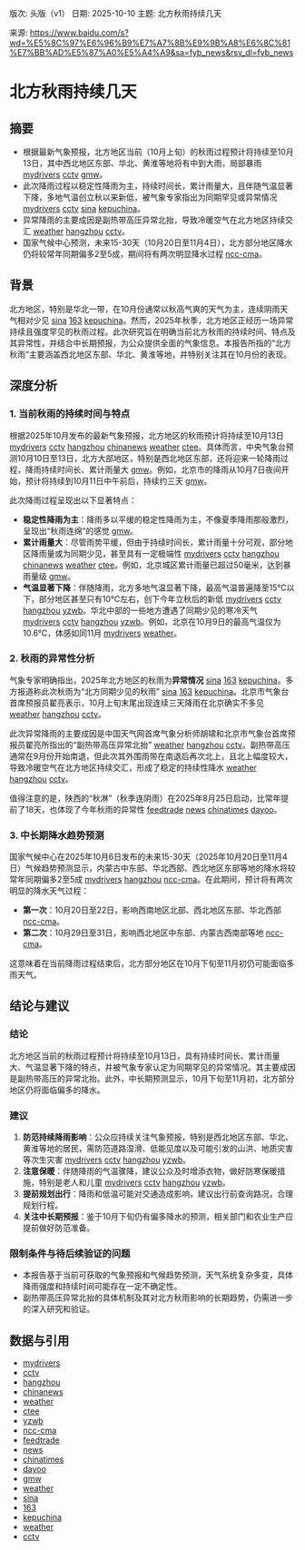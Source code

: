 版次: 头版（v1）
日期: 2025-10-10
主题: 北方秋雨持续几天

来源: https://www.baidu.com/s?wd=%E5%8C%97%E6%96%B9%E7%A7%8B%E9%9B%A8%E6%8C%81%E7%BB%AD%E5%87%A0%E5%A4%A9&sa=fyb_news&rsv_dl=fyb_news

# 北方秋雨持续几天

## 摘要
- 根据最新气象预报，北方地区当前（10月上旬）的秋雨过程预计将持续至10月13日，其中西北地区东部、华北、黄淮等地将有中到大雨，局部暴雨 [mydrivers](https://vertexaisearch.cloud.google.com/grounding-api-redirect/AUZIYQHUK8f8Y1NSPPqn-7NStEWy4eER92lGh5XgNbWKopgE0haQewPOjLGaDxWDUdXcfm9VjYNh3KE6Kr-U3u0rK_oP2zRiwlFFMCmyoU0A0erx--6hFrkeiKa8EfITCGBXAMEp7MY9Kkn9AQ==) [cctv](https://vertexaisearch.cloud.google.com/grounding-api-redirect/AUZIYQH5-OLwJHf_DEXqfiSTyruvnsrPGCfuHTBW4HXxVjIwRD6lOUXL8vnfNsgwL_OusAqskkGl11Wr8iSyjl1OprbR-Q-fk10l1UwAH6sptxXH7gESaJjqXFlmY6eWX0uMhc7DpYu90S8m1sfi4GXzSrMZ4UGiUnB4Ool6ndb4-cTr) [gmw](https://vertexaisearch.cloud.google.com/grounding-api-redirect/AUZIYQFVIJ8QBf4YHNmE13QfLIaYzGRV7ONb28bZt4x-7pO8vOkhkL1rR_TluOmbp-1qzoUMmpMoYO7EBdkLUfhI_bOa5HpoCbe8t7NqOGEr6sCT-fG4PnIQYfvMhl4MYvUFaCgJAw2yM_RVbd3nENmx)。
- 此次降雨过程以稳定性降雨为主，持续时间长，累计雨量大，且伴随气温显著下降，多地气温创立秋以来新低，被气象专家指出为同期罕见或异常情况 [mydrivers](https://vertexaisearch.cloud.google.com/grounding-api-redirect/AUZIYQHUK8f8Y1NSPPqn-7NStEWy4eER92lGh5XgNbWKopgE0haQewPOjLGaDxWDUdXcfm9VjYNh3KE6Kr-U3u0rK_oP2zRiwlFFMCmyoU0A0erx--6hFrkeiKa8EfITCGBXAMEp7MY9Kkn9AQ==) [cctv](https://vertexaisearch.cloud.google.com/grounding-api-redirect/AUZIYQH5-OLwJHf_DEXqfiSTyruvnsrPGCfuHTBW4HXxVjIwRD6lOUXL8vnfNsgwL_OusAqskkGl11Wr8iSyjl1OprbR-Q-fk10l1UwAH6sptxXH7gESaJjqXFlmY6eWX0uMhc7DpYu90S8m1sfi4GXzSrMZ4UGiUnB4Ool6ndb4-cTr) [sina](https://vertexaisearch.cloud.google.com/grounding-api-redirect/AUZIYQHdRLX6pd80FhC8ZXHK_Jcs4PM_ZuXadCH_6ULUJvNPp5v-fCSYxR_YOSxRuESBA_8_HjEpdS-pprAcOeIrgW2Yx9XDxOQPawDz3fkxWxmKvUCpmeB23JY3u6BCnHCZnVoIDqWtRmspKlfu23WFNhsy7K9EcPoAceY6-zeBYhj4Oy2WaJC8) [kepuchina](https://vertexaisearch.cloud.google.com/grounding-api-redirect/AUZIYQG8t12TwebQw5KOvcmZpNChW2oXv2yEdotE-QM9qeAi8D5YVeM3WI4DUCkZheivMVEzpzqhifNlHx5Ov3p1lbbL_0HaKDamGtxi7CyEUxlt-Jmf6B5Ge2YhENYdDfXCIcQPL_0-W6u14gPuWlDVYQJgIempKXNXWgJIcnFKEME=)。
- 异常降雨的主要成因是副热带高压异常北抬，导致冷暖空气在北方地区持续交汇 [weather](https://vertexaisearch.cloud.google.com/grounding-api-redirect/AUZIYQGz-4P25SyOyiyppfQ3E-sjMaBAxvkgEirf-FtVrATGQzcJx7JT-KWZOAa2VlI8LL_VYrnILrGah05btCj7SH108Bju8KCl2EKpD4HweU2UKRStzrA_FNfF3FaV3RQnrMx192Br2izbgGm3vg==) [hangzhou](https://vertexaisearch.cloud.google.com/grounding-api-redirect/AUZIYQFOmyhcuxBZK5HLKo26kHi1_uv9zpvv1g8wzt1S8KjXJ5561hNjFfXRHkxq66h2TSdmmkIbXAMJBDm2avbeHHXCKOnqQM9xiO_KcPPeFPoJFcErFffY_IXq9Aq1GUpmF1eqj7b3L-6XVvl5aOMB0ZMTUZOD3jt9E2a8KeZp6ayooe-G0g==) [cctv](https://vertexaisearch.cloud.google.com/grounding-api-redirect/AUZIYQGE8lz3MyZyMXuXiES43q5UZWpG0OqHi1pzW5DphkL1TSdrsqHVf4oEgVAMJeMj5Lvl1bukVsHiEcn0q9YhWE7VaWVISzL9YvG-asymIlHUwjK50sqirVm9aaZz_eLfhSGPDMPO7UF1izW8c60w0XYEmF0Uif-GVg-h23jAqeoJ)。
- 国家气候中心预测，未来15-30天（10月20日至11月4日），北方部分地区降水仍将较常年同期偏多2至5成，期间将有两次明显降水过程 [ncc-cma](https://vertexaisearch.cloud.google.com/grounding-api-redirect/AUZIYQEZZZLgJJA1TzXS5jTUbMDrJKh3L1y4QhqQDi1E2kpLBxtGQ5NFqM6NNbtEPev1NDYwQivjBpgquFvEVpIHdrnUiC-0OZTykRfsaLLRsCpHlxTnYSvf7C831D32jTC6Jw==)。

## 背景
北方地区，特别是华北一带，在10月份通常以秋高气爽的天气为主，连续阴雨天气相对少见 [sina](https://vertexaisearch.cloud.google.com/grounding-api-redirect/AUZIYQHdRLX6pd80FhC8ZXHK_Jcs4PM_ZuXadCH_6ULUJvNPp5v-fCSYxR_YOSxRuESBA_8_HjEpdS-pprAcOeIrgW2Yx9XDxOQPawDz3fkxWxmKvUCpmeB23JY3u6BCnHCZnVoIDqWtRmspKlfu23WFNhsy7K9EcPoAceY6-zeBYhj4Oy2WaJC8) [163](https://vertexaisearch.cloud.google.com/grounding-api-redirect/AUZIYQF8R9hF6zbUPnAmrTWNDHr2VSe8677Yh3PZWQChKyEc1JNnSnKmj7QMW9xFMCJrxco96um057_hNawPG0Zq-Y_Fe6wBu3Z8p3mxRIMlusE99eTZWsY45BQMRM0iw_NJoNmf-tQhfhbA3NWnCLyb4p8=) [kepuchina](https://vertexaisearch.cloud.google.com/grounding-api-redirect/AUZIYQG8t12TwebQw5KOvcmZpNChW2oXv2yEdotE-QM9qeAi8D5YVeM3WI4DUCkZheivMVEzpzqhifNlHx5Ov3p1lbbL_0HaKDamGtxi7CyEUxlt-Jmf6B5Ge2YhENYdDfXCIcQPL_0-W6u14gPuWlDVYQJgIempKXNXWgJIcnFKEME=)。然而，2025年秋季，北方地区正经历一场异常持续且强度罕见的秋雨过程。此次研究旨在明确当前北方秋雨的持续时间、特点及其异常性，并结合中长期预报，为公众提供全面的气象信息。本报告所指的“北方秋雨”主要涵盖西北地区东部、华北、黄淮等地，并特别关注其在10月份的表现。

## 深度分析

### 1. 当前秋雨的持续时间与特点
根据2025年10月发布的最新气象预报，北方地区的秋雨预计将持续至10月13日 [mydrivers](https://vertexaisearch.cloud.google.com/grounding-api-redirect/AUZIYQHUK8f8Y1NSPPqn-7NStEWy4eER92lGh5XgNbWKopgE0haQewPOjLGaDxWDUdXcfm9VjYNh3KE6Kr-U3u0rK_oP2zRiwlFFMCmyoU0A0erx--6hFrkeiKa8EfITCGBXAMEp7MY9Kkn9AQ==) [cctv](https://vertexaisearch.cloud.google.com/grounding-api-redirect/AUZIYQH5-OLwJHf_DEXqfiSTyruvnsrPGCfuHTBW4HXxVjIwRD6lOUXL8vnfNsgwL_OusAqskkGl11Wr8iSyjl1OprbR-Q-fk10l1UwAH6sptxXH7gESaJjqXFlmY6eWX0uMhc7DpYu90S8m1sfi4GXzSrMZ4UGiUnB4Ool6ndb4-cTr) [hangzhou](https://vertexaisearch.cloud.google.com/grounding-api-redirect/AUZIYQFsByFUtE6BLak5pZyp2KkrGmyNg5QVmcyjrO4GjjXo68-txcBhg1xlzGbvXYcTdBGLjd7IWaIywLK80HVYAjZIAOhieiaMiwycEu3IUYm8iuPYKoPFPe6LvhW6reVfiiG58qZ12REQxLxaCI9JpP2XY1RShwd1YywjD_Y8aUiEcQodYA==) [chinanews](https://vertexaisearch.cloud.google.com/grounding-api-redirect/AUZIYQF35e-qWUMTD_Kaa8zXc6W-l2dzFaVL7MkJ2SID1PJSMBKMpB3iOzByVexBXmg1xf3er6SVidQLav0-EUg6xbAbUkYnJGj7nCsaZKjcggSjtqU4p1aMtmnLki5P3wafCBrvhwlvneO5cNCLKhuMMduEN-eo2w==) [weather](https://vertexaisearch.cloud.google.com/grounding-api-redirect/AUZIYQGu6FDxU33koyzoBysZChiUkrwaPNVwuencK5_wcDEJd2dlfenH_l1o4DzK712-zXa_d1SnrKfCKhGVq3w_nXZ8oTbnsPLysyYlG544XvOMtsszLX-OXkp4ZxjK6BWmVBs0cMJXPQVyHzp9qg==) [ctee](https://vertexaisearch.cloud.google.com/grounding-api-redirect/AUZIYQHGoIa2OYVyOScDivAWMqYYP2Xiwumql0voH7RgMQDjkKSZLWKBr0jnnMgnUa4XVFPokIPn6msZ9-zUfdIncucZTyka0HMxHUwic5YaMC-eVHDRy1_lAs1ugelzVBSMc8SG65lfWNxdO1J_olvX)。具体而言，中央气象台预测10月10日至13日，北方大部地区，特别是西北地区东部，还将迎来一轮降雨过程，降雨持续时间长、累计雨量大 [gmw](https://vertexaisearch.cloud.google.com/grounding-api-redirect/AUZIYQFVIJ8QBf4YHNmE13QfLIaYzGRV7ONb28bZt4x-7pO8vOkhkL1rR_TluOmbp-1qzoUMmpMoYO7EBdkLUfhI_bOa5HpoCbe8t7NqOGEr6sCT-fG4PnIQYfvMhl4MYvUFaCgJAw2yM_RVbd3nENmx)。例如，北京市的降雨从10月7日夜间开始，预计将持续到10月11日中午前后，持续约三天 [gmw](https://vertexaisearch.cloud.google.com/grounding-api-redirect/AUZIYQFVIJ8QBf4YHNmE13QfLIaYzGRV7ONb28bZt4x-7pO8vOkhkL1rR_TluOmbp-1qzoUMmpMoYO7EBdkLUfhI_bOa5HpoCbe8t7NqOGEr6sCT-fG4PnIQYfvMhl4MYvUFaCgJAw2yM_RVbd3nENmx)。

此次降雨过程呈现出以下显著特点：
- **稳定性降雨为主**：降雨多以平缓的稳定性降雨为主，不像夏季降雨那般激烈，呈现出“秋雨连绵”的感觉 [gmw](https://vertexaisearch.cloud.google.com/grounding-api-redirect/AUZIYQFVIJ8QBf4YHNmE13QfLIaYzGRV7ONb28bZt4x-7pO8vOkhkL1rR_TluOmbp-1qzoUMmpMoYO7EBdkLUfhI_bOa5HpoCbe8t7NqOGEr6sCT-fG4PnIQYfvMhl4MYvUFaCgJAw2yM_RVbd3nENmx)。
- **累计雨量大**：尽管雨势平缓，但由于持续时间长，累计雨量十分可观，部分地区降雨量或为同期少见，甚至具有一定极端性 [mydrivers](https://vertexaisearch.cloud.google.com/grounding-api-redirect/AUZIYQHUK8f8Y1NSPPqn-7NStEWy4eER92lGh5XgNbWKopgE0haQewPOjLGaDxWDUdXcfm9VjYNh3KE6Kr-U3u0rK_oP2zRiwlFFMCmyoU0A0erx--6hFrkeiKa8EfITCGBXAMEp7MY9Kkn9AQ==) [cctv](https://vertexaisearch.cloud.google.com/grounding-api-redirect/AUZIYQH5-OLwJHf_DEXqfiSTyruvnsrPGCfuHTBW4HXxVjIwRD6lOUXL8vnfNsgwL_OusAqskkGl11Wr8iSyjl1OprbR-Q-fk10l1UwAH6sptxXH7gESaJjqXFlmY6eWX0uMhc7DpYu90S8m1sfi4GXzSrMZ4UGiUnB4Ool6ndb4-cTr) [hangzhou](https://vertexaisearch.cloud.google.com/grounding-api-redirect/AUZIYQFsByFUtE6BLak5pZyp2KkrGmyNg5QVmcyjrO4GjjXo68-txcBhg1xlzGbvXYcTdBGLjd7IWaIywLK80HVYAjZIAOhieiaMiwycEu3IUYm8iuPYKoPFPe6LvhW6reVfiiG58qZ12REQxLxaCI9JpP2XY1RShwd1YywjD_Y8aUiEcQodYA==) [chinanews](https://vertexaisearch.cloud.google.com/grounding-api-redirect/AUZIYQF35e-qWUMTD_Kaa8zXc6W-l2dzFaVL7MkJ2SID1PJSMBKMpB3iOzByVexBXmg1xf3er6SVidQLav0-EUg6xbAbUkYnJGj7nCsaZKjcggSjtqU4p1aMtmnLki5P3wafCBrvhwlvneO5cNCLKhuMMduEN-eo2w==) [weather](https://vertexaisearch.cloud.google.com/grounding-api-redirect/AUZIYQGu6FDxU33koyzoBysZChiUkrwaPNVwuencK5_wcDEJd2dlfenH_l1o4DzK712-zXa_d1SnrKfCKhGVq3w_nXZ8oTbnsPLysyYlG544XvOMtsszLX-OXkp4ZxjK6BWmVBs0cMJXPQVyHzp9qg==) [ctee](https://vertexaisearch.cloud.google.com/grounding-api-redirect/AUZIYQHGoIa2OYVyOScDivAWMqYYP2Xiwumql0voH7RgMQDjkKSZLWKBr0jnnMgnUa4XVFPokIPn6msZ9-zUfdIncucZTyka0HMxHUwic5YaMC-eVHDRy1_lAs1ugelzVBSMc8SG65lfWNxdO1J_olvX)。例如，北京城区累计雨量已超过50毫米，达到暴雨量级 [gmw](https://vertexaisearch.cloud.google.com/grounding-api-redirect/AUZIYQFVIJ8QBf4YHNmE13QfLIaYzGRV7ONb28bZt4x-7pO8vOkhkL1rR_TluOmbp-1qzoUMmpMoYO7EBdkLUfhI_bOa5HpoCbe8t7NqOGEr6sCT-fG4PnIQYfvMhl4MYvUFaCgJAw2yM_RVbd3nENmx)。
- **气温显著下降**：伴随降雨，北方多地气温显著下降，最高气温普遍降至15℃以下，部分地区甚至只有10℃左右，创下今年立秋后的新低 [mydrivers](https://vertexaisearch.cloud.google.com/grounding-api-redirect/AUZIYQHUK8f8Y1NSPPqn-7NStEWy4eER92lGh5XgNbWKopgE0haQewPOjLGaDxWDUdXcfm9VjYNh3KE6Kr-U3u0rK_oP2zRiwlFFMCmyoU0A0erx--6hFrkeiKa8EfITCGBXAMEp7MY9Kkn9AQ==) [cctv](https://vertexaisearch.cloud.google.com/grounding-api-redirect/AUZIYQH5-OLwJHf_DEXqfiSTyruvnsrPGCfuHTBW4HXxVjIwRD6lOUXL8vnfNsgwL_OusAqskkGl11Wr8iSyjl1OprbR-Q-fk10l1UwAH6sptxXH7gESaJjqXFlmY6eWX0uMhc7DpYu90S8m1sfi4GXzSrMZ4UGiUnB4Ool6ndb4-cTr) [hangzhou](https://vertexaisearch.cloud.google.com/grounding-api-redirect/AUZIYQFsByFUtE6BLak5pZyp2KkrGmyNg5QVmcyjrO4GjjXo68-txcBhg1xlzGbvXYcTdBGLjd7IWaIywLK80HVYAjZIAOhieiaMiwycEu3IUYm8iuPYKoPFPe6LvhW6reVfiiG58qZ12REQxLxaCI9JpP2XY1RShwd1YywjD_Y8aUiEcQodYA==) [yzwb](https://vertexaisearch.cloud.google.com/grounding-api-redirect/AUZIYQFYRw3QN0KPh5foxzWsLjaWW-CBUpblpXMCf3YX0u23h1SZyKya-w1S5SiUO2Wo5uWYJJwIve3x83Kuh-pHkP2Ms2ckaUfRZ5yKPhQSVZ-NTkn5uPvviJD3fe41pfKgNbC4jZ_7v28AapAkYz3e4O1vpZJDlEs=)。华北中部的一些地方遭遇了同期少见的寒冷天气 [mydrivers](https://vertexaisearch.cloud.google.com/grounding-api-redirect/AUZIYQHUK8f8Y1NSPPqn-7NStEWy4eER92lGh5XgNbWKopgE0haQewPOjLGaDxWDUdXcfm9VjYNh3KE6Kr-U3u0rK_oP2zRiwlFFMCmyoU0A0erx--6hFrkeiKa8EfITCGBXAMEp7MY9Kkn9AQ==) [cctv](https://vertexaisearch.cloud.google.com/grounding-api-redirect/AUZIYQH5-OLwJHf_DEXqfiSTyruvnsrPGCfuHTBW4HXxVjIwRD6lOUXL8vnfNsgwL_OusAqskkGl11Wr8iSyjl1OprbR-Q-fk10l1UwAH6sptxXH7gESaJjqXFlmY6eWX0uMhc7DpYu90S8m1sfi4GXzSrMZ4UGiUnB4Ool6ndb4-cTr) [hangzhou](https://vertexaisearch.cloud.google.com/grounding-api-redirect/AUZIYQFsByFUtE6BLak5pZyp2KkrGmyNg5QVmcyjrO4GjjXo68-txcBhg1xlzGbvXYcTdBGLjd7IWaIywLK80HVYAjZIAOhieiaMiwycEu3IUYm8iuPYKoPFPe6LvhW6reVfiiG58qZ12REQxLxaCI9JpP2XY1RShwd1YywjD_Y8aUiEcQodYA==) [yzwb](https://vertexaisearch.cloud.google.com/grounding-api-redirect/AUZIYQFYRw3QN0KPh5foxzWsLjaWW-CBUpblpXMCf3YX0u23h1SZyKya-w1S5SiUO2Wo5uWYJJwIve3x83Kuh-pHkP2Ms2ckaUfRZ5yKPhQSVZ-NTkn5uPvviJD3fe41pfKgNbC4jZ_7v28AapAkYz3e4O1vpZJDlEs=)。例如，北京在10月9日的最高气温仅为10.6℃，体感如同11月 [mydrivers](https://vertexaisearch.cloud.google.com/grounding-api-redirect/AUZIYQFCiPskbc7KXggFeXcvZSfWZcSVxhEoC5GPZIfNl1MJzrt1ynHDgSL7I2c8QMvsN68NjZ3QymM8IbkA0VPRwBDREQo_uM8M85brlBmf8gDcwzA4g5BQDY-fCIv92xD01-6n4XZ2GdtQnw==) [weather](https://vertexaisearch.cloud.google.com/grounding-api-redirect/AUZIYQGpH8TvXBEb35_-ClbdA5yQazv03oQ5Fg2sfqIvxEbe1WIlUvVMW0nFB2BN34Hiy62wu8ZQsY-K7C41EDurNNIKaKss_WOsjnbvPp2FfA2W9bYn9D4B-d2Fj_P0eIMSzzT0f3oerL1MyQgrLQ==)。

### 2. 秋雨的异常性分析
气象专家明确指出，2025年北方地区的秋雨为**异常情况** [sina](https://vertexaisearch.cloud.google.com/grounding-api-redirect/AUZIYQHdRLX6pd80FhC8ZXHK_Jcs4PM_ZuXadCH_6ULUJvNPp5v-fCSYxR_YOSxRuESBA_8_HjEpdS-pprAcOeIrgW2Yx9XDxOQPawDz3fkxWxmKvUCpmeB23JY3u6BCnHCZnVoIDqWtRmspKlfu23WFNhsy7K9EcPoAceY6-zeBYhj4Oy2WaJC8) [163](https://vertexaisearch.cloud.google.com/grounding-api-redirect/AUZIYQF8R9hF6zbUPnAmrTWNDHr2VSe8677Yh3PZWQChKyEc1JNnSnKmj7QMW9xFMCJrxco96um057_hNawPG0Zq-Y_Fe6wBu3Z8p3mxRIMlusE99eTZWsY45BQMRM0iw_NJoNmf-tQhfhbA3NWnCLyb4p8=) [kepuchina](https://vertexaisearch.cloud.google.com/grounding-api-redirect/AUZIYQG8t12TwebQw5KOvcmZpNChW2oXv2yEdotE-QM9qeAi8D5YVeM3WI4DUCkZheivMVEzpzqhifNlHx5Ov3p1lbbL_0HaKDamGtxi7CyEUxlt-Jmf6B5Ge2YhENYdDfXCIcQPL_0-W6u14gPuWlDVYQJgIempKXNXWgJIcnFKEME=)。多方报道称此次秋雨为“北方同期少见的秋雨” [sina](https://vertexaisearch.cloud.google.com/grounding-api-redirect/AUZIYQHdRLX6pd80FhC8ZXHK_Jcs4PM_ZuXadCH_6ULUJvNPp5v-fCSYxR_YOSxRuESBA_8_HjEpdS-pprAcOeIrgW2Yx9XDxOQPawDz3fkxWxmKvUCpmeB23JY3u6BCnHCZnVoIDqWtRmspKlfu23WFNhsy7K9EcPoAceY6-zeBYhj4Oy2WaJC8) [163](https://vertexaisearch.cloud.google.com/grounding-api-redirect/AUZIYQF8R9hF6zbUPnAmrTWNDHr2VSe8677Yh3PZWQChKyEc1JNnSnKmj7QMW9xFMCJrxco96um057_hNawPG0Zq-Y_Fe6wBu3Z8p3mxRIMlusE99eTZWsY45BQMRM0iw_NJoNmf-tQhfhbA3NWnCLyb4p8=) [kepuchina](https://vertexaisearch.cloud.google.com/grounding-api-redirect/AUZIYQG8t12TwebQw5KOvcmZpNChW2oXv2yEdotE-QM9qeAi8D5YVeM3WI4DUCkZheivMVEzpzqhifNlHx5Ov3p1lbbL_0HaKDamGtxi7CyEUxlt-Jmf6B5Ge2YhENYdDfXCIcQPL_0-W6u14gPuWlDVYQJgIempKXNXWgJIcnFKEME=)。北京市气象台首席预报员翟亮表示，10月上旬末尾出现连续三天降雨在北京确实不多见 [weather](https://vertexaisearch.cloud.google.com/grounding-api-redirect/AUZIYQGz-4P25SyOyiyppfQ3E-sjMaBAxvkgEirf-FtVrATGQzcJx7JT-KWZOAa2VlI8LL_VYrnILrGah05btCj7SH108Bju8KCl2EKpD4HweU2UKRStzrA_FNfF3FaV3RQnrMx192Br2izbgGm3vg==) [hangzhou](https://vertexaisearch.cloud.google.com/grounding-api-redirect/AUZIYQFOmyhcuxBZK5HLKo26kHi1_uv9zpvv1g8wzt1S8KjXJ5561hNjFfXRHkxq66h2TSdmmkIbXAMJBDm2avbeHHXCKOnqQM9xiO_KcPPeFPoJFcErFffY_IXq9Aq1GUpmF1eqj7b3L-6XVvl5aOMB0ZMTUZOD3jt9E2a8KeZp6ayooe-G0g==) [cctv](https://vertexaisearch.cloud.google.com/grounding-api-redirect/AUZIYQGE8lz3MyZyMXuXiES43q5UZWpG0OqHi1pzW5DphkL1TSdrsqHVf4oEgVAMJeMj5Lvl1bukVsHiEcn0q9YhWE7VaWVISzL9YvG-asymIlHUwjK50sqirVm9aaZz_eLfhSGPDMPO7UF1izW8c60w0XYEmF0Uif-GVg-h23jAqeoJ)。

此次异常降雨的主要成因是中国天气网首席气象分析师胡啸和北京市气象台首席预报员翟亮所指出的“副热带高压异常北抬” [weather](https://vertexaisearch.cloud.google.com/grounding-api-redirect/AUZIYQGz-4P25SyOyiyppfQ3E-sjMaBAxvkgEirf-FtVrATGQzcJx7JT-KWZOAa2VlI8LL_VYrnILrGah05btCj7SH108Bju8KCl2EKpD4HweU2UKRStzrA_FNfF3FaV3RQnrMx192Br2izbgGm3vg==) [hangzhou](https://vertexaisearch.cloud.google.com/grounding-api-redirect/AUZIYQFOmyhcuxBZK5HLKo26kHi1_uv9zpvv1g8wzt1S8KjXJ5561hNjFfXRHkxq66h2TSdmmkIbXAMJBDm2avbeHHXCKOnqQM9xiO_KcPPeFPoJFcErFffY_IXq9Aq1GUpmF1eqj7b3L-6XVvl5aOMB0ZMTUZOD3jt9E2a8KeZp6ayooe-G0g==) [cctv](https://vertexaisearch.cloud.google.com/grounding-api-redirect/AUZIYQGE8lz3MyZyMXuXiES43q5UZWpG0OqHi1pzW5DphkL1TSdrsqHVf4oEgVAMJeMj5Lvl1bukVsHiEcn0q9YhWE7VaWVISzL9YvG-asymIlHUwjK50sqirVm9aaZz_eLfhSGPDMPO7UF1izW8c60w0XYEmF0Uif-GVg-h23jAqeoJ)。副热带高压通常在9月份开始南退，但此次其外围雨带在南退后再次北上，且北上幅度较大，导致冷暖空气在北方地区持续交汇，形成了稳定的持续性降水 [weather](https://vertexaisearch.cloud.google.com/grounding-api-redirect/AUZIYQGz-4P25SyOyiyppfQ3E-sjMaBAxvkgEirf-FtVrATGQzcJx7JT-KWZOAa2VlI8LL_VYrnILrGah05btCj7SH108Bju8KCl2EKpD4HweU2UKRStzrA_FNfF3FaV3RQnrMx192Br2izbgGm3vg==) [hangzhou](https://vertexaisearch.cloud.google.com/grounding-api-redirect/AUZIYQFOmyhcuxBZK5HLKo26kHi1_uv9zpvv1g8wzt1S8KjXJ5561hNjFfXRHkxq66h2TSdmmkIbXAMJBDm2avbeHHXCKOnqQM9xiO_KcPPeFPoJFcErFffY_IXq9Aq1GUpmF1eqj7b3L-6XVvl5aOMB0ZMTUZOD3jt9E2a8KeZp6ayooe-G0g==) [cctv](https://vertexaisearch.cloud.google.com/grounding-api-redirect/AUZIYQGE8lz3MyZyMXuXiES43q5UZWpG0OqHi1pzW5DphkL1TSdrsqHVf4oEgVAMJeMj5Lvl1bukVsHiEcn0q9YhWE7VaWVISzL9YvG-asymIlHUwjK50sqirVm9aaZz_eLfhSGPDMPO7UF1izW8c60w0XYEmF0Uif-GVg-h23jAqeoJ)。

值得注意的是，陕西的“秋淋”（秋季连阴雨）在2025年8月25日启动，比常年提前了18天，也体现了今年秋雨的异常性 [feedtrade](https://vertexaisearch.cloud.google.com/grounding-api-redirect/AUZIYQEIW3TkqW_WS9L51L-5oDtVTU0GnBsny4CkgQVrD33zABMHgRYkvrMUQw0j2R3LVRdwfoLailafifbIEUi5aS0s45-3NlecUz9UvE7aGuoz8oudCPpAXCyfr24kU-7XwtcEs5qtm4BhKqJX3RQHlWETq4tJp1FT) [news](https://vertexaisearch.cloud.google.com/grounding-api-redirect/AUZIYQFBFVKVUMr4DBphw2bqd8_OIMfU4TI1vQoKhNH5Mzus-5KNGKMwLmZoGfSW9u9uixG8gfVurrAp34S9FQNtSrnXasva6dDV8ZN7NDT-cd-DWu31xOOWUjsG40CdxozN6r7fgXhzA_beI8NWR1MDzPO8JZFo-n8CZhkuHWf5wMW746BHveQ1L60=) [chinatimes](https://vertexaisearch.cloud.google.com/grounding-api-redirect/AUZIYQH-d7oSkE9W0jkKoiK1D2uTQwtPlluho9UlmRCAR59RYefShiO4OvHGWR_6dfihWLx8jIbVlZtgVDEXnlDFrE5rzQBEXpJZFx2rTySXIuvf_h04cbB1dudUQRMUuJ3-mrUWNrRj0TGCjlTFiMzdYWBqCVYd6DmLucw=) [dayoo](https://vertexaisearch.cloud.google.com/grounding-api-redirect/AUZIYQHlyOjYxLq_2Lo6mGB11AhT8yDTbEmSr3SxUKJSFTLysL8u9cutuXoysI_vN3Qxc6Z8y2T92fsUuMc1Acm-lhM7eiNzSHt_gRrMLkZH1rZIJYFPemDU56woogGe8Ye_MQCPuQPPC-eHlETJhNaymbpsjeNgQIk=)。

### 3. 中长期降水趋势预测
国家气候中心在2025年10月6日发布的未来15-30天（2025年10月20日至11月4日）气候趋势预测显示，内蒙古中东部、华北西部、西北地区东部等地的降水将较常年同期偏多2至5成 [mydrivers](https://vertexaisearch.cloud.google.com/grounding-api-redirect/AUZIYQHUK8f8Y1NSPPqn-7NStEWy4eER92lGh5XgNbWKopgE0haQewPOjLGaDxWDUdXcfm9VjYNh3KE6Kr-U3u0rK_oP2zRiwlFFMCmyoU0A0erx--6hFrkeiKa8EfITCGBXAMEp7MY9Kkn9AQ==) [hangzhou](https://vertexaisearch.cloud.google.com/grounding-api-redirect/AUZIYQFsByFUtE6BLak5pZyp2KkrGmyNg5QVmcyjrO4GjjXo68-txcBhg1xlzGbvXYcTdBGLjd7IWaIywLK80HVYAjZIAOhieiaMiwycEu3IUYm8iuPYKoPFPe6LvhW6reVfiiG58qZ12REQxLxaCI9JpP2XY1RShwd1YywjD_Y8aUiEcQodYA==) [ncc-cma](https://vertexaisearch.cloud.google.com/grounding-api-redirect/AUZIYQEZZZLgJJA1TzXS5jTUbMDrJKh3L1y4QhqQDi1E2kpLBxtGQ5NFqM6NNbtEPev1NDYwQivjBpgquFvEVpIHdrnUiC-0OZTykRfsaLLRsCpHlxTnYSvf7C831D32jTC6Jw==)。在此期间，预计将有两次明显的降水天气过程：
- **第一次**：10月20日至22日，影响西南地区北部、西北地区东部、华北西部 [ncc-cma](https://vertexaisearch.cloud.google.com/grounding-api-redirect/AUZIYQEZZZLgJJA1TzXS5jTUbMDrJKh3L1y4QhqQDi1E2kpLBxtGQ5NFqM6NNbtEPev1NDYwQivjBpgquFvEVpIHdrnUiC-0OZTykRfsaLLRsCpHlxTnYSvf7C831D32jTC6Jw==)。
- **第二次**：10月29日至31日，影响西北地区中东部、内蒙古西南部等地 [ncc-cma](https://vertexaisearch.cloud.google.com/grounding-api-redirect/AUZIYQEZZZLgJJA1TzXS5jTUbMDrJKh3L1y4QhqQDi1E2kpLBxtGQ5NFqM6NNbtEPev1NDYwQivjBpgquFvEVpIHdrnUiC-0OZTykRfsaLLRsCpHlxTnYSvf7C831D32jTC6Jw==)。

这意味着在当前降雨过程结束后，北方部分地区在10月下旬至11月初仍可能面临多雨天气。

## 结论与建议

### 结论
北方地区当前的秋雨过程预计将持续至10月13日，具有持续时间长、累计雨量大、气温显著下降的特点，并被气象专家认定为同期罕见的异常情况。其主要成因是副热带高压的异常北抬。此外，中长期预测显示，10月下旬至11月初，北方部分地区仍将面临偏多的降水。

### 建议
1.  **防范持续降雨影响**：公众应持续关注气象预报，特别是西北地区东部、华北、黄淮等地的居民，需防范道路湿滑、低能见度以及可能引发的山洪、地质灾害等次生灾害 [mydrivers](https://vertexaisearch.cloud.google.com/grounding-api-redirect/AUZIYQHUK8f8Y1NSPPqn-7NStEWy4eER92lGh5XgNbWKopgE0haQewPOjLGaDxWDUdXcfm9VjYNh3KE6Kr-U3u0rK_oP2zRiwlFFMCmyoU0A0erx--6hFrkeiKa8EfITCGBXAMEp7MY9Kkn9AQ==) [cctv](https://vertexaisearch.cloud.google.com/grounding-api-redirect/AUZIYQH5-OLwJHf_DEXqfiSTyruvnsrPGCfuHTBW4HXxVjIwRD6lOUXL8vnfNsgwL_OusAqskkGl11Wr8iSyjl1OprbR-Q-fk10l1UwAH6sptxXH7gESaJjqXFlmY6eWX0uMhc7DpYu90S8m1sfi4GXzSrMZ4UGiUnB4Ool6ndb4-cTr) [hangzhou](https://vertexaisearch.cloud.google.com/grounding-api-redirect/AUZIYQFsByFUtE6BLak5pZyp2KkrGmyNg5QVmcyjrO4GjjXo68-txcBhg1xlzGbvXYcTdBGLjd7IWaIywLK80HVYAjZIAOhieiaMiwycEu3IUYm8iuPYKoPFPe6LvhW6reVfiiG58qZ12REQxLxaCI9JpP2XY1RShwd1YywjD_Y8aUiEcQodYA==) [yzwb](https://vertexaisearch.cloud.google.com/grounding-api-redirect/AUZIYQFYRw3QN0KPh5foxzWsLjaWW-CBUpblpXMCf3YX0u23h1SZyKya-w1S5SiUO2Wo5uWYJJwIve3x83Kuh-pHkP2Ms2ckaUfRZ5yKPhQSVZ-NTkn5uPvviJD3fe41pfKgNbC4jZ_7v28AapAkYz3e4O1vpZJDlEs=)。
2.  **注意保暖**：伴随降雨的气温骤降，建议公众及时增添衣物，做好防寒保暖措施，特别是老人和儿童 [mydrivers](https://vertexaisearch.cloud.google.com/grounding-api-redirect/AUZIYQHUK8f8Y1NSPPqn-7NStEWy4eER92lGh5XgNbWKopgE0haQewPOjLGaDxWDUdXcfm9VjYNh3KE6Kr-U3u0rK_oP2zRiwlFFMCmyoU0A0erx--6hFrkeiKa8EfITCGBXAMEp7MY9Kkn9AQ==) [cctv](https://vertexaisearch.cloud.google.com/grounding-api-redirect/AUZIYQH5-OLwJHf_DEXqfiSTyruvnsrPGCfuHTBW4HXxVjIwRD6lOUXL8vnfNsgwL_OusAqskkGl11Wr8iSyjl1OprbR-Q-fk10l1UwAH6sptxXH7gESaJjqXFlmY6eWX0uMhc7DpYu90S8m1sfi4GXzSrMZ4UGiUnB4Ool6ndb4-cTr) [hangzhou](https://vertexaisearch.cloud.google.com/grounding-api-redirect/AUZIYQFsByFUtE6BLak5pZyp2KkrGmyNg5QVmcyjrO4GjjXo68-txcBhg1xlzGbvXYcTdBGLjd7IWaIywLK80HVYAjZIAOhieiaMiwycEu3IUYm8iuPYKoPFPe6LvhW6reVfiiG58qZ12REQxLxaCI9JpP2XY1RShwd1YywjD_Y8aUiEcQodYA==) [yzwb](https://vertexaisearch.cloud.google.com/grounding-api-redirect/AUZIYQFYRw3QN0KPh5foxzWsLjaWW-CBUpblpXMCf3YX0u23h1SZyKya-w1S5SiUO2Wo5uWYJJwIve3x83Kuh-pHkP2Ms2ckaUfRZ5yKPhQSVZ-NTkn5uPvviJD3fe41pfKgNbC4jZ_7v28AapAkYz3e4O1vpZJDlEs=)。
3.  **提前规划出行**：降雨和低温可能对交通造成影响，建议出行前查询路况，合理规划行程。
4.  **关注中长期预报**：鉴于10月下旬仍有偏多降水的预测，相关部门和农业生产应提前做好防范准备。

### 限制条件与待后续验证的问题
- 本报告基于当前可获取的气象预报和气候趋势预测，天气系统复杂多变，具体降雨强度和持续时间可能存在一定不确定性。
- 副热带高压异常北抬的具体机制及其对北方秋雨影响的长期趋势，仍需进一步的深入研究和验证。

## 数据与引用
- [mydrivers](https://vertexaisearch.cloud.google.com/grounding-api-redirect/AUZIYQHUK8f8Y1NSPPqn-7NStEWy4eER92lGh5XgNbWKopgE0haQewPOjLGaDxWDUdXcfm9VjYNh3KE6Kr-U3u0rK_oP2zRiwlFFMCmyoU0A0erx--6hFrkeiKa8EfITCGBXAMEp7MY9Kkn9AQ==)
- [cctv](https://vertexaisearch.cloud.google.com/grounding-api-redirect/AUZIYQH5-OLwJHf_DEXqfiSTyruvnsrPGCfuHTBW4HXxVjIwRD6lOUXL8vnfNsgwL_OusAqskkGl11Wr8iSyjl1OprbR-Q-fk10l1UwAH6sptxXH7gESaJjqXFlmY6eWX0uMhc7DpYu90S8m1sfi4GXzSrMZ4UGiUnB4Ool6ndb4-cTr)
- [hangzhou](https://vertexaisearch.cloud.google.com/grounding-api-redirect/AUZIYQFsByFUtE6BLak5pZyp2KkrGmyNg5QVmcyjrO4GjjXo68-txcBhg1xlzGbvXYcTdBGLjd7IWaIywLK80HVYAjZIAOhieiaMiwycEu3IUYm8iuPYKoPFPe6LvhW6reVfiiG58qZ12REQxLxaCI9JpP2XY1RShwd1YywjD_Y8aUiEcQodYA==)
- [chinanews](https://vertexaisearch.cloud.google.com/grounding-api-redirect/AUZIYQF35e-qWUMTD_Kaa8zXc6W-l2dzFaVL7MkJ2SID1PJSMBKMpB3iOzByVexBXmg1xf3er6SVidQLav0-EUg6xbAbUkYnJGj7nCsaZKjcggSjtqU4p1aMtmnLki5P3wafCBrvhwlvneO5cNCLKhuMMduEN-eo2w==)
- [weather](https://vertexaisearch.cloud.google.com/grounding-api-redirect/AUZIYQGu6FDxU33koyzoBysZChiUkrwaPNVwuencK5_wcDEJd2dlfenH_l1o4DzK712-zXa_d1SnrKfCKhGVq3w_nXZ8oTbnsPLysyYlG544XvOMtsszLX-OXkp4ZxjK6BWmVBs0cMJXPQVyHzp9qg==)
- [ctee](https://vertexaisearch.cloud.google.com/grounding-api-redirect/AUZIYQHGoIa2OYVyOScDivAWMqYYP2Xiwumql0voH7RgMQDjkKSZLWKBr0jnnMgnUa4XVFPokIPn6msZ9-zUfdIncucZTyka0HMxHUwic5YaMC-eVHDRy1_lAs1ugelzVBSMc8SG65lfWNxdO1J_olvX)
- [yzwb](https://vertexaisearch.cloud.google.com/grounding-api-redirect/AUZIYQFYRw3QN0KPh5foxzWsLjaWW-CBUpblpXMCf3YX0u23h1SZyKya-w1S5SiUO2Wo5uWYJJwIve3x83Kuh-pHkP2Ms2ckaUfRZ5yKPhQSVZ-NTkn5uPvviJD3fe41pfKgNbC4jZ_7v28AapAkYz3e4O1vpZJDlEs=)
- [ncc-cma](https://vertexaisearch.cloud.google.com/grounding-api-redirect/AUZIYQEZZZLgJJA1TzXS5jTUbMDrJKh3L1y4QhqQDi1E2kpLBxtGQ5NFqM6NNbtEPev1NDYwQivjBpgquFvEVpIHdrnUiC-0OZTykRfsaLLRsCpHlxTnYSvf7C831D32jTC6Jw==)
- [feedtrade](https://vertexaisearch.cloud.google.com/grounding-api-redirect/AUZIYQEIW3TkqW_WS9L51L-5oDtVTU0GnBsny4CkgQVrD33zABMHgRYkvrMUQw0j2R3LVRdwfoLailafifbIEUi5aS0s45-3NlecUz9UvE7aGuoz8oudCPpAXCyfr24kU-7XwtcEs5qtm4BhKqJX3RQHlWETq4tJp1FT)
- [news](https://vertexaisearch.cloud.google.com/grounding-api-redirect/AUZIYQFBFVKVUMr4DBphw2bqd8_OIMfU4TI1vQoKhNH5Mzus-5KNGKMwLmZoGfSW9u9uixG8gfVurrAp34S9FQNtSrnXasva6dDV8ZN7NDT-cd-DWu31xOOWUjsG40CdxozN6r7fgXhzA_beI8NWR1MDzPO8JZFo-n8CZhkuHWf5wMW746BHveQ1L60=)
- [chinatimes](https://vertexaisearch.cloud.google.com/grounding-api-redirect/AUZIYQH-d7oSkE9W0jkKoiK1D2uTQwtPlluho9UlmRCAR59RYefShiO4OvHGWR_6dfihWLx8jIbVlZtgVDEXnlDFrE5rzQBEXpJZFx2rTySXIuvf_h04cbB1dudUQRMUuJ3-mrUWNrRj0TGCjlTFiMzdYWBqCVYd6DmLucw=)
- [dayoo](https://vertexaisearch.cloud.google.com/grounding-api-redirect/AUZIYQHlyOjYxLq_2Lo6mGB11AhT8yDTbEmSr3SxUKJSFTLysL8u9cutuXoysI_vN3Qxc6Z8y2T92fsUuMc1Acm-lhM7eiNzSHt_gRrMLkZH1rZIJYFPemDU56woogGe8Ye_MQCPuQPPC-eHlETJhNaymbpsjeNgQIk=)
- [gmw](https://vertexaisearch.cloud.google.com/grounding-api-redirect/AUZIYQFVIJ8QBf4YHNmE13QfLIaYzGRV7ONb28bZt4x-7pO8vOkhkL1rR_TluOmbp-1qzoUMmpMoYO7EBdkLUfhI_bOa5HpoCbe8t7NqOGEr6sCT-fG4PnIQYfvMhl4MYvUFaCgJAw2yM_RVbd3nENmx)
- [weather](https://vertexaisearch.cloud.google.com/grounding-api-redirect/AUZIYQGpH8TvXBEb35_-ClbdA5yQazv03oQ5Fg2sfqIvxEbe1WIlUvVMW0nFB2BN34Hiy62wu8ZQsY-K7C41EDurNNIKaKss_WOsjnbvPp2FfA2W9bYn9D4B-d2Fj_P0eIMSzzT0f3oerL1MyQgrLQ==)
- [sina](https://vertexaisearch.cloud.google.com/grounding-api-redirect/AUZIYQHdRLX6pd80FhC8ZXHK_Jcs4PM_ZuXadCH_6ULUJvNPp5v-fCSYxR_YOSxRuESBA_8_HjEpdS-pprAcOeIrgW2Yx9XDxOQPawDz3fkxWxmKvUCpmeB23JY3u6BCnHCZnVoIDqWtRmspKlfu23WFNhsy7K9EcPoAceY6-zeBYhj4Oy2WaJC8)
- [163](https://vertexaisearch.cloud.google.com/grounding-api-redirect/AUZIYQF8R9hF6zbUPnAmrTWNDHr2VSe8677Yh3PZWQChKyEc1JNnSnKmj7QMW9xFMCJrxco96um057_hNawPG0Zq-Y_Fe6wBu3Z8p3mxRIMlusE99eTZWsY45BQMRM0iw_NJoNmf-tQhfhbA3NWnCLyb4p8=)
- [kepuchina](https://vertexaisearch.cloud.google.com/grounding-api-redirect/AUZIYQG8t12TwebQw5KOvcmZpNChW2oXv2yEdotE-QM9qeAi8D5YVeM3WI4DUCkZheivMVEzpzqhifNlHx5Ov3p1lbbL_0HaKDamGtxi7CyEUxlt-Jmf6B5Ge2YhENYdDfXCIcQPL_0-W6u14gPuWlDVYQJgIempKXNXWgJIcnFKEME=)
- [weather](https://vertexaisearch.cloud.google.com/grounding-api-redirect/AUZIYQGz-4P25SyOyiyppfQ3E-sjMaBAxvkgEirf-FtVrATGQzcJx7JT-KWZOAa2VlI8LL_VYrnILrGah05btCj7SH108Bju8KCl2EKpD4HweU2UKRStzrA_FNfF3FaV3RQnrMx192Br2izbgGm3vg==)
- [cctv](https://vertexaisearch.cloud.google.com/grounding-api-redirect/AUZIYQGE8lz3MyZyMXuXiES43q5UZWpG0OqHi1pzW5DphkL1TSdrsqHVf4oEgVAMJeMj5Lvl1bukVsHiEcn0q9YhWE7VaWVISzL9YvG-asymIlHUwjK50sqirVm9aaZz_eLfhSGPDMPO7UF1izW8c60w0XYEmF0Uif-GVg-h23jAqeoJ)